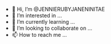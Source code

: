 - 👋 Hi, I’m @JENNIERUBYJANENINITAE
- 👀 I’m interested in ...
- 🌱 I’m currently learning ...
- 💞️ I’m looking to collaborate on ...
- 📫 How to reach me ...

<!---
JENNIERUBYJANENINITAE/JENNIERUBYJANENINITAE is a ✨ special ✨ repository because its `README.md` (this file) appears on your GitHub profile.
You can click the Preview link to take a look at your changes.
--->
